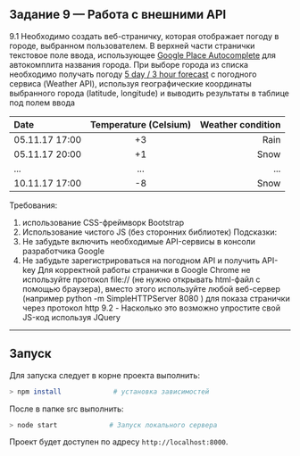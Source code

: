 ## Задание 9 — Работа с внешними API
9.1 Необходимо создать веб-страничку, которая отображает погоду в городе, выбранном
пользователем.
В верхней части странички текстовое поле ввода, использующее [Google Place Autocomplete](https://developers.google.com/maps/documentation/javascript/examples/places-autocomplete?hl=ru) для автокомплита названия города.
При выборе города из списка необходимо получать погоду [5 day / 3 hour forecast](https://openweathermap.org/forecast5) с погодного сервиса (Weather API), используя географические координаты выбранного города (latitude, longitude) и выводить результаты в таблице под полем ввода

Date | Temperature (Celsium) | Weather condition
:------------- |:-------:| ----------:
05.11.17 17:00 | +3      | Rain
05.11.17 20:00 | +1      | Snow
...            | ...     | ...
10.11.17 17:00 | -8      | Snow

Требования:
1. использование CSS-фреймворк Bootstrap
2. Использование чистого JS (без сторонних библиотек)
Подсказки:
1. Не забудьте включить необходимые API-сервисы в консоли разработчика Google
2. Не забудьте зарегистрироваться на погодном API и получить API-key
Для корректной работы странички в Google Chrome не используйте протокол file:// (не нужно
открывать html-файл с помощью браузера), вместо этого используйте любой веб-сервер (например
python -m SimpleHTTPServer 8080 ) для показа странички через протокол http
9.2 - Насколько это возможно упростите свой JS-код используя JQuery

*******

## Запуск
Для запуска следует в корне проекта выполнить: 
```bash
> npm install             # установка зависимостей
```


После в папке src выполнить:
```bash
> node start             # Запуск локального сервера
```

Проект будет доступен по адресу `http://localhost:8000`.